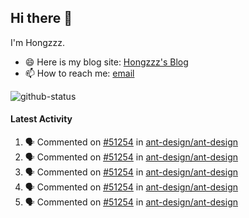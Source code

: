 ## Hi there 👋

I'm Hongzzz. 
- 😄 Here is my blog site: [Hongzzz's Blog](https://hongzzz.top/)
- 📫 How to reach me: [email](mailto:hongzzz@foxmail.com)

![github-status][github-status]

[github-status]: https://github-readme-stats.vercel.app/api?username=Hongzzz


#### Latest Activity

<!--START_SECTION:activity-->
1. 🗣 Commented on [#51254](https://github.com/ant-design/ant-design/pull/51254#issuecomment-2439646064) in [ant-design/ant-design](https://github.com/ant-design/ant-design)
2. 🗣 Commented on [#51254](https://github.com/ant-design/ant-design/pull/51254#issuecomment-2438356016) in [ant-design/ant-design](https://github.com/ant-design/ant-design)
3. 🗣 Commented on [#51254](https://github.com/ant-design/ant-design/pull/51254#issuecomment-2413504176) in [ant-design/ant-design](https://github.com/ant-design/ant-design)
4. 🗣 Commented on [#51254](https://github.com/ant-design/ant-design/pull/51254#issuecomment-2413469858) in [ant-design/ant-design](https://github.com/ant-design/ant-design)
5. 🗣 Commented on [#51254](https://github.com/ant-design/ant-design/pull/51254#issuecomment-2413463628) in [ant-design/ant-design](https://github.com/ant-design/ant-design)
<!--END_SECTION:activity-->
